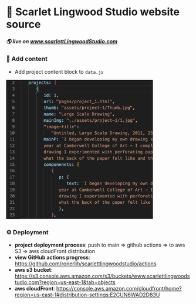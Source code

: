 
# 📓 Scarlet Lingwood Studio website source

##### 🌎 live on [ www.scarlettLingwoodStudio.com ](www.scarlettLingwoodStudio.com)

### 🎨 Add content
   - Add project content block to `data.js`
<img src="assets/add_content.png" alt="data.js" width=400>

### ⚙️ Deployment
- **project deployment process**: push to main => github actions => to aws S3 => aws cloudFront distribution
- **view GitHub actions progress**: https://github.com/ronerlih/scarlettlingwoodstudio/actions
-  **aws s3 bucket**: https://s3.console.aws.amazon.com/s3/buckets/www.scarlettlingwoodstudio.com?region=us-east-1&tab=objects
-  **aws cloudFront**: https://console.aws.amazon.com/cloudfront/home?region=us-east-1#distribution-settings:E2CUN6WAD2D83U

